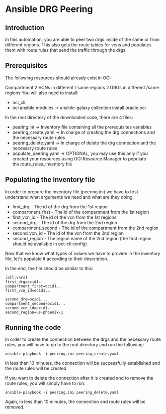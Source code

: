 # Ansible DRG Peering

## Introduction
In this automation, you are able to peer two drgs inside of the same or from different regions. 
This also gets the route tables for vcns and populates them with route rules that send the traffic through the drgs.

## Prerequisites
The following resources should already exist in OCI:

Compartment
2 VCNs in different / same regions
2 DRGs in different /same regions
You will also need to install:

- oci_cli
- oci ansible modules -> ansible-galaxy collection install oracle.oci

In the root directory of the downloaded code, there are 4 files:

- peering.ini -> Inventory file containing all the prerequisites variables
- peering_create.yaml -> In charge of creating the drg connections and the necessary route rules
- peering_delete.yaml -> In charge of delete the drg connection and the necessary route rules
- populate_peering.yaml -> OPTIONAL, you may use this only if you created your resources using OCI Resource Manager to populate the route_rules_inventory file

## Populating the Inventory file

In order to prepare the inventory file (peering.ini) we have to first understand what arguments we need and what are they doing:

- first_drg - The id of the drg from the 1st region
- compartment_first - The id of the compartment from the 1st region
- first_vcn_id - The id of the vcn from the 1st regions
- second_drg - The id of the drg from the 2nd region
- compartment_second - The id of the compartment from the 2nd region
- second_vcn_id - The id of the vcn from the 2nd region
- second_region - The region name of the 2nd region (the first region should be available in oct-cli config)

Now that we know what types of values we have to provide in the inventory file, let's populate it according to their description.

In the end, the file should be similar to this:
```
[all:vars]
first_drg=ocid1...
compartment_first=ocid1...
first_vcn_id=ocid1...

second_drg=ocid1...
compartment_second=ocid1...
second_vcn_id=ocid1...
second_region=us-phoenix-1
```

## Running the code

In order to create the connection between the drgs and the necessary route rules, you will have to go to the root directory and run the following:

`ansible-playbook -i peering.ini peering_create.yaml`

In less than 10 minutes, the connection will be successfully established and the route rules will be created.

If you want to delete the connection after it is created and to remove the route rules, you will simply have to run:

`ansible-playbook -i peering.ini peering_delete.yaml`

Again, in less than 10 minutes, the connection and route rules will be removed.